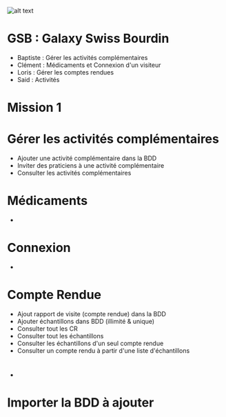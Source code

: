 ![alt text][logo]
# GSB : Galaxy Swiss Bourdin
- Baptiste : Gérer les activités complémentaires
- Clément : Médicaments et Connexion d'un visiteur
- Loris : Gérer les comptes rendues
- Said : Activités

# Mission 1
# Gérer les activités complémentaires
- Ajouter une activité complémentaire dans la BDD
- Inviter des praticiens à une activité complémentaire
- Consulter les activités complémentaires

# Médicaments
-

# Connexion
-

# Compte Rendue
- Ajout rapport de visite (compte rendue) dans la BDD
- Ajouter échantillons dans BDD (illimité & unique)
- Consulter tout les CR
- Consulter tout les échantillons
- Consulter les échantillons d'un seul compte rendue
- Consulter un compte rendu à partir d'une liste d'échantillons

#
-

# Importer la BDD à ajouter




[logo]: http://suredil.ovh/wp-content/uploads/2017/10/logo-gsb.png
[gilet]: https://cdn.radiofrance.fr/s3/cruiser-production/2018/11/f5004c34-0fef-423e-a506-f9f2cd421293/838_gilet_jaune.jpg
